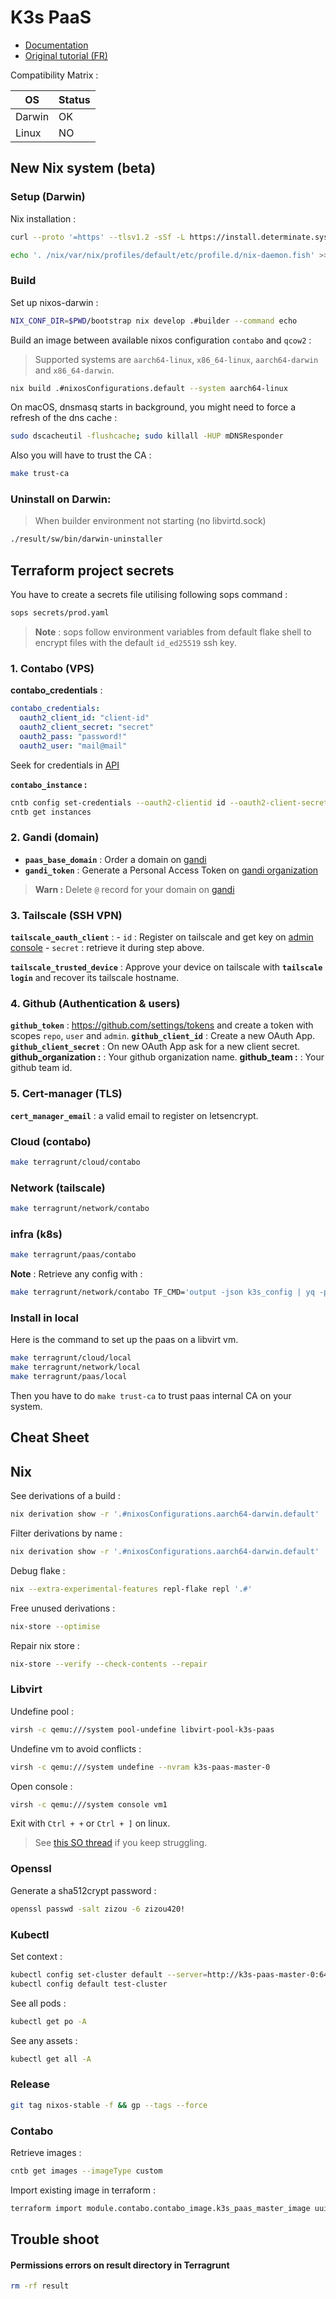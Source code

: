 # K3s PaaS

- [Documentation](https://loic-roux-404.github.io/k3s-paas/)
- [Original tutorial (FR)](https://github.com/esgi-lyon/paas-tutorial/blob/main/docs/index.md)

Compatibility Matrix :

| OS | Status |
| --- | --- |
| Darwin | OK |
| Linux | NO |

## New Nix system (beta)

### Setup (Darwin)

Nix installation :

```bash
curl --proto '=https' --tlsv1.2 -sSf -L https://install.determinate.systems/nix | sh -s -- install

echo '. /nix/var/nix/profiles/default/etc/profile.d/nix-daemon.fish' >> ~/.config/fish/config.fish
```

### Build

Set up nixos-darwin :

```bash
NIX_CONF_DIR=$PWD/bootstrap nix develop .#builder --command echo 
```

Build an image between available nixos configuration `contabo` and `qcow2` :

> Supported systems are `aarch64-linux`, `x86_64-linux`, `aarch64-darwin` and `x86_64-darwin`.
    
```bash
nix build .#nixosConfigurations.default --system aarch64-linux
```

On macOS, dnsmasq starts in background, you might need to force a refresh of the dns cache :

```bash
sudo dscacheutil -flushcache; sudo killall -HUP mDNSResponder
```

Also you will have to trust the CA :

```bash
make trust-ca
```

### Uninstall on Darwin:

> When builder environment not starting (no libvirtd.sock)

```bash
./result/sw/bin/darwin-uninstaller
```

## Terraform project secrets

You have to create a secrets file utilising following sops command :

```bash
sops secrets/prod.yaml
```

> **Note** : sops follow environment variables from default flake shell to encrypt files with the default `id_ed25519` ssh key.

### 1. Contabo (VPS)

**contabo_credentials** :

```yaml
contabo_credentials:
  oauth2_client_id: "client-id"
  oauth2_client_secret: "secret"
  oauth2_pass: "password!"
  oauth2_user: "mail@mail"

```

Seek for credentials in [API](https://my.contabo.com/api/details) 

**`contabo_instance` :**

```bash
cntb config set-credentials --oauth2-clientid id --oauth2-client-secret secret --oauth2-password "contabo-dashboard-pass"
cntb get instances
```

### 2. Gandi (domain)

- **`paas_base_domain`** : Order a domain on [gandi](https://www.gandi.net)
- **`gandi_token`** : Generate a Personal Access Token on [gandi organization](https://admin.gandi.net/organizations/)

> **Warn :** Delete `@` record for your domain on [gandi](https://admin.gandi.net/domain/)

### 3. Tailscale (SSH VPN)
**`tailscale_oauth_client`** : 
    - `id` : Register on tailscale and get key on [admin console](https://login.tailscale.com/admin/settings/keys)
    - `secret` : retrieve it during step above.

**`tailscale_trusted_device`** : Approve your device on tailscale with **`tailscale login`** and recover its tailscale hostname.

### 4. Github (Authentication & users)

**`github_token`** : https://github.com/settings/tokens and create a token with scopes `repo`, `user` and `admin`.
**`github_client_id`** : Create a new OAuth App.
**`github_client_secret`** : On new OAuth App ask for a new client secret.
**github_organization :** : Your github organization name.
**github_team :** : Your github team id.

### 5. Cert-manager (TLS)

**`cert_manager_email`** : a valid email to register on letsencrypt.

### Cloud (contabo)

```bash
make terragrunt/cloud/contabo
```

### Network (tailscale)

```bash
make terragrunt/network/contabo
```

### infra (k8s)

```bash
make terragrunt/paas/contabo
```

**Note** : Retrieve any config with :

```bash
make terragrunt/network/contabo TF_CMD='output -json k3s_config | yq -p json -o yaml'

```

### Install in local

Here is the command to set up the paas on a libvirt vm.

```bash
make terragrunt/cloud/local
make terragrunt/network/local
make terragrunt/paas/local
```

Then you have to do `make trust-ca` to trust paas internal CA on your system.

## Cheat Sheet

## Nix

See derivations of a build :

```bash
nix derivation show -r '.#nixosConfigurations.aarch64-darwin.default'
```

Filter derivations by name :

```bash
nix derivation show -r '.#nixosConfigurations.aarch64-darwin.default' | jq -r '.[] | select(.name | contains("cert-manager"))'
```

Debug flake :

```bash
nix --extra-experimental-features repl-flake repl '.#'
```

Free unused derivations :

```bash
nix-store --optimise
```

Repair nix store :

```bash
nix-store --verify --check-contents --repair
```

### Libvirt

Undefine pool :

```bash
virsh -c qemu:///system pool-undefine libvirt-pool-k3s-paas
```

Undefine vm to avoid conflicts :

```bash
virsh -c qemu:///system undefine --nvram k3s-paas-master-0
```

Open console :

```bash
virsh -c qemu:///system console vm1
```

Exit with `Ctrl + +` or `Ctrl + ]` on linux.

> See [this SO thread](https://superuser.com/questions/637669/how-to-exit-a-virsh-console-connection#:~:text=ctrl%20%2B%20alt%20%2B%206%20(Mac)) if you keep struggling.

### Openssl

Generate a sha512crypt password :

```bash
openssl passwd -salt zizou -6 zizou420!
```

### Kubectl

Set context :

```bash
kubectl config set-cluster default --server=http://k3s-paas-master-0:6443
kubectl config default test-cluster
```

See all pods :

```bash
kubectl get po -A
```

See any assets :

```bash
kubectl get all -A
```

### Release

```bash
git tag nixos-stable -f && gp --tags --force
```

### Contabo

Retrieve images :

```bash
cntb get images --imageType custom
```

Import existing image in terraform :

```bash
terraform import module.contabo.contabo_image.k3s_paas_master_image uuid
```

## Trouble shoot

#### Permissions errors on result directory in Terragrunt

```bash
rm -rf result
```
